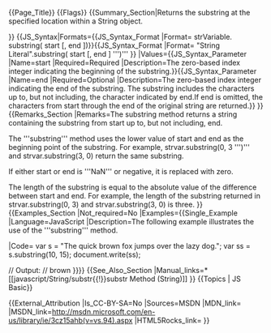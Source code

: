 {{Page_Title}}
{{Flags}}
{{Summary_Section|Returns the substring at the specified location within a String object.

}}
{{JS_Syntax|Formats={{JS_Syntax_Format
|Format= strVariable. substring( start [, end ])}}{{JS_Syntax_Format
|Format= "String Literal".substring( start [, end ] ''')''' }}
|Values={{JS_Syntax_Parameter
|Name=start
|Required=Required
|Description=The zero-based index integer indicating the beginning of the substring.}}{{JS_Syntax_Parameter
|Name=end
|Required=Optional
|Description=The zero-based index integer indicating the end of the substring. The substring includes the characters up to, but not including, the character indicated by end.If end is omitted, the characters from start through the end of the original string are returned.}}
}}
{{Remarks_Section
|Remarks=The substring method returns a string containing the substring from start up to, but not including, end.

The '''substring''' method uses the lower value of start and end as the beginning point of the substring. For example, strvar.substring(0, 3 ''')''' and strvar.substring(3, 0) return the same substring.

If either start or end is '''NaN''' or negative, it is replaced with zero.

The length of the substring is equal to the absolute value of the difference between start and end. For example, the length of the substring returned in strvar.substring(0, 3) and strvar.substring(3, 0) is three.
}}
{{Examples_Section
|Not_required=No
|Examples={{Single_Example
|Language=JavaScript
|Description=The following example illustrates the use of the '''substring''' method.

|Code= var s = "The quick brown fox jumps over the lazy dog.";
 var ss = s.substring(10, 15);
 document.write(ss);
 
 // Output:
 // brown
}}}}
{{See_Also_Section
|Manual_links=* [[javascript/String/substr{{!}}substr Method (String)]]
}}
{{Topics | JS Basic}}

{{External_Attribution
|Is_CC-BY-SA=No
|Sources=MSDN
|MDN_link=
|MSDN_link=http://msdn.microsoft.com/en-us/library/ie/3cz15ahb(v=vs.94).aspx
|HTML5Rocks_link=
}}